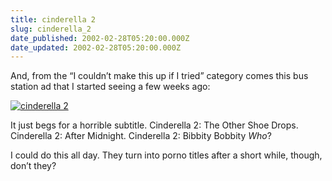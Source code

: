 ```yaml
---
title: cinderella 2
slug: cinderella_2
date_published: 2002-02-28T05:20:00.000Z
date_updated: 2002-02-28T05:20:00.000Z
---
```


And, from the “I couldn’t make this up if I tried” category comes this bus station ad that I started seeing a few weeks ago:

[![cinderella 2](https://cdn.glitch.global/71e5579f-aba0-499a-b200-01549a2a80ce/cinderella2sm.jpg?v=1730089602717)](https://cdn.glitch.global/71e5579f-aba0-499a-b200-01549a2a80ce/cinderella2.jpg?v=1730089602368)

It just begs for a horrible subtitle. Cinderella 2: The Other Shoe Drops. Cinderella 2: After Midnight. Cinderella 2: Bibbity Bobbity *Who*?

I could do this all day. They turn into porno titles after a short while, though, don’t they?

